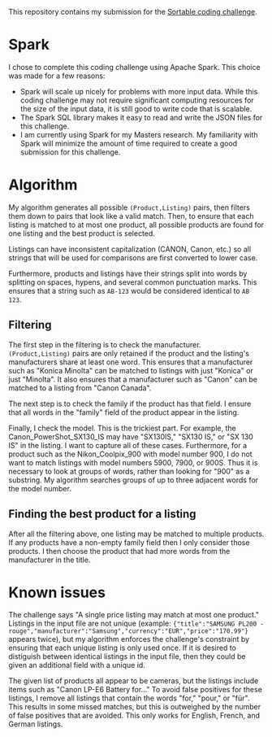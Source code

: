 
This repository contains my submission for the
[Sortable coding challenge](http://sortable.com/challenge/).

# Spark

I chose to complete this coding challenge using Apache Spark. This choice was made for a few
reasons:

* Spark will scale up nicely for problems with more input data. While this coding challenge may not
require significant computing resources for the size of the input data, it is still good to write
code that is scalable.
* The Spark SQL library makes it easy to read and write the JSON files for this challenge.
* I am currently using Spark for my Masters research. My familiarity with Spark will minimize the
amount of time required to create a good submission for this challenge.

# Algorithm

My algorithm generates all possible `(Product,Listing)` pairs, then filters them down to pairs that
look like a valid match. Then, to ensure that each listing is matched to at most one product, all
possible products are found for one listing and the best product is selected.

Listings can have inconsistent capitalization (CANON, Canon, etc.) so all strings that will be
used for comparisons are first converted to lower case.

Furthermore, products and listings have their strings split into words by splitting on spaces,
hypens, and several common punctuation marks. This ensures that a string such as `AB-123` would be
considered identical to `AB 123`.

## Filtering

The first step in the filtering is to check the manufacturer. `(Product,Listing)` pairs are only
retained if the product and the listing's manufacturers share at least one word. This ensures that
a manufacturer such as "Konica Minolta" can be matched to listings with just "Konica" or just
"Minolta". It also ensures that a manufacturer such as "Canon" can be matched to a listing from
"Canon Canada".

The next step is to check the family if the product has that field. I ensure that all words in the
"family" field of the product appear in the listing.

Finally, I check the model. This is the trickiest part. For example, the
Canon\_PowerShot\_SX130\_IS may have "SX130IS," "SX130 IS," or "SX 130 IS" in the listing. I want
to capture all of these cases. Furthermore, for a product such as the Nikon\_Coolpix\_900 with
model number 900, I do not want to match listings with model numbers 5900, 7900, or 900S. Thus it
is necessary to look at groups of words, rather than looking for "900" as a substring. My algorithm
searches groups of up to three adjacent words for the model number.

## Finding the best product for a listing

After all the filtering above, one listing may be matched to multiple products. If any products
have a non-empty family field then I only consider those products. I then choose the product that
had more words from the manufacturer in the title.

# Known issues

The challenge says "A single price listing may match at most one product." Listings in the input
file are not unique (example:
`{"title":"SAMSUNG PL200 - rouge","manufacturer":"Samsung","currency":"EUR","price":"170.99"}`
appears twice), but my algorithm enforces the challenge's constraint by ensuring that each unique
listing is only used once. If it is desired to distiguish between identical listings in the input
file, then they could be given an additional field with a unique id.

The given list of products all appear to be cameras, but the listings include items such as "Canon
LP-E6 Battery for..." To avoid false positives for these listings, I remove all listings that
contain the words "for," "pour," or "für". This results in some missed matches, but this is
outweighed by the number of false positives that are avoided. This only works for English, French,
and German listings.
